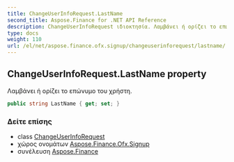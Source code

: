 ```yaml
---
title: ChangeUserInfoRequest.LastName
second_title: Aspose.Finance for .NET API Reference
description: ChangeUserInfoRequest ιδιοκτησία. Λαμβάνει ή ορίζει το επώνυμο του χρήστη.
type: docs
weight: 110
url: /el/net/aspose.finance.ofx.signup/changeuserinforequest/lastname/
---
```

## ChangeUserInfoRequest.LastName property

Λαμβάνει ή ορίζει το επώνυμο του χρήστη.

```csharp
public string LastName { get; set; }
```

### Δείτε επίσης

* class [ChangeUserInfoRequest](../)
* χώρος ονομάτων [Aspose.Finance.Ofx.Signup](../../changeuserinforequest/)
* συνέλευση [Aspose.Finance](../../../)



